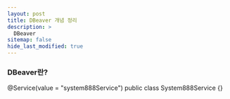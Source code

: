 ```yaml
---
layout: post
title: DBeaver 개념 정리
description: >
  DBeaver
sitemap: false
hide_last_modified: true
---
```


### DBeaver란?

@Service(value = "system888Service")
public class System888Service {}